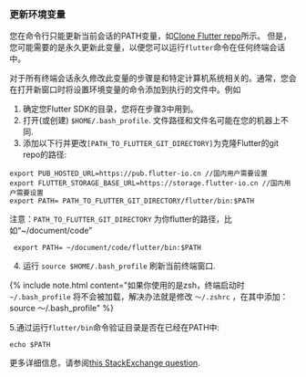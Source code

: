 ### 更新环境变量


您在命令行只能更新当前会话的PATH变量，如[Clone Flutter repo](./#clone-the-repo)所示。
但是，您可能需要的是永久更新此变量，以便您可以运行`flutter`命令在任何终端会话中。

对于所有终端会话永久修改此变量的步骤是和特定计算机系统相关的。通常，您会在打开新窗口时将设置环境变量的命令添加到执行的文件中。例如

1. 确定您Flutter SDK的目录，您将在步骤3中用到。
2. 打开(或创建) `$HOME/.bash_profile`. 文件路径和文件名可能在您的机器上不同.
3. 添加以下行并更改`[PATH_TO_FLUTTER_GIT_DIRECTORY]`为克隆Flutter的git repo的路径:


```commandline
export PUB_HOSTED_URL=https://pub.flutter-io.cn //国内用户需要设置
export FLUTTER_STORAGE_BASE_URL=https://storage.flutter-io.cn //国内用户需要设置
export PATH= PATH_TO_FLUTTER_GIT_DIRECTORY/flutter/bin:$PATH
```

注意：`PATH_TO_FLUTTER_GIT_DIRECTORY` 为你flutter的路径，比如“~/document/code”

```commandline
 export PATH= ~/document/code/flutter/bin:$PATH
```

4. 运行 `source $HOME/.bash_profile` 刷新当前终端窗口.

{% include note.html content="如果你使用的是zsh，终端启动时
`~/.bash_profile` 将不会被加载，解决办法就是修改 `～/.zshrc` ，在其中添加：source ～/.bash_profile"
 %}

5.通过运行`flutter/bin`命令验证目录是否在已经在PATH中:

``` commandline
echo $PATH
```

更多详细信息，请参阅[this StackExchange question](https://unix.stackexchange.com/questions/26047/how-to-correctly-add-a-path-to-path).
